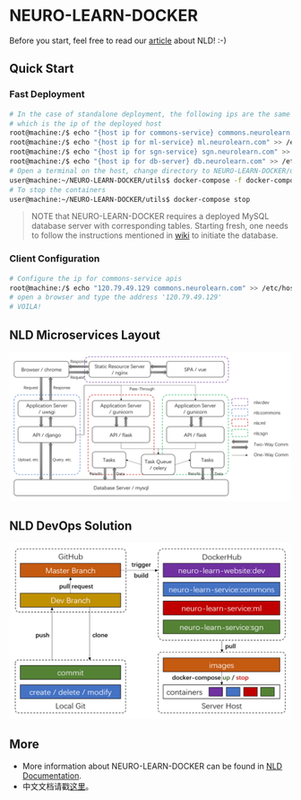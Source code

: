 # NEURO-LEARN-DOCKER

Before you start, feel free to read our [article](https://www.jianshu.com/p/06f0451463fe) about NLD! :-)

## Quick Start

### Fast Deployment

```bash
# In the case of standalone deployment, the following ips are the same
# which is the ip of the deployed host
root@machine:/$ echo "{host ip for commons-service} commons.neurolearn.com" >> /etc/host
root@machine:/$ echo "{host ip for ml-service} ml.neurolearn.com" >> /etc/host
root@machine:/$ echo "{host ip for sgn-service} sgn.neurolearn.com" >> /etc/host
root@machine:/$ echo "{host ip for db-server} db.neurolearn.com" >> /etc/host
# Open a terminal on the host, change directory to NEURO-LEARN-DOCKER/utils
user@machine:~/NEURO-LEARN-DOCKER/utils$ docker-compose -f docker-compose.yml up -d
# To stop the containers
user@machine:~/NEURO-LEARN-DOCKER/utils$ docker-compose stop
```

> NOTE that NEURO-LEARN-DOCKER requires a deployed MySQL database server with corresponding tables.
> Starting fresh, one needs to follow the instructions mentioned in [wiki](https://github.com/Raniac/NEURO-LEARN-DOCKER/wiki) to initiate the database.

### Client Configuration

```bash
# Configure the ip for commons-service apis
root@machine:/$ echo "120.79.49.129 commons.neurolearn.com" >> /etc/host
# open a browser and type the address '120.79.49.129'
# VOILA!
```

## NLD Microservices Layout

![layout](doc/NLD.png)

## NLD DevOps Solution

![solution](doc/solution.png)

## More

- More information about NEURO-LEARN-DOCKER can be found in [NLD Documentation](https://github.com/Raniac/NEURO-LEARN-DOCKER/wiki).
- 中文文档请戳[这里](https://www.jianshu.com/p/067747c881ee)。
